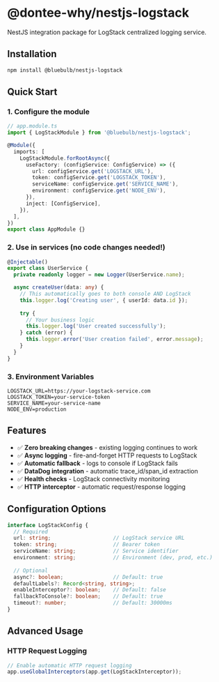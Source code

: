 # @dontee-why/nestjs-logstack

NestJS integration package for LogStack centralized logging service.

## Installation

```bash
npm install @bluebulb/nestjs-logstack
```

## Quick Start

### 1. Configure the module

```typescript
// app.module.ts
import { LogStackModule } from '@bluebulb/nestjs-logstack';

@Module({
  imports: [
    LogStackModule.forRootAsync({
      useFactory: (configService: ConfigService) => ({
        url: configService.get('LOGSTACK_URL'),
        token: configService.get('LOGSTACK_TOKEN'),
        serviceName: configService.get('SERVICE_NAME'),
        environment: configService.get('NODE_ENV'),
      }),
      inject: [ConfigService],
    }),
  ],
})
export class AppModule {}
```

### 2. Use in services (no code changes needed!)

```typescript
@Injectable()
export class UserService {
  private readonly logger = new Logger(UserService.name);

  async createUser(data: any) {
    // This automatically goes to both console AND LogStack
    this.logger.log('Creating user', { userId: data.id });
    
    try {
      // Your business logic
      this.logger.log('User created successfully');
    } catch (error) {
      this.logger.error('User creation failed', error.message);
    }
  }
}
```

### 3. Environment Variables

```env
LOGSTACK_URL=https://your-logstack-service.com
LOGSTACK_TOKEN=your-service-token
SERVICE_NAME=your-service-name
NODE_ENV=production
```

## Features

- ✅ **Zero breaking changes** - existing logging continues to work
- ✅ **Async logging** - fire-and-forget HTTP requests to LogStack
- ✅ **Automatic fallback** - logs to console if LogStack fails
- ✅ **DataDog integration** - automatic trace_id/span_id extraction
- ✅ **Health checks** - LogStack connectivity monitoring
- ✅ **HTTP interceptor** - automatic request/response logging

## Configuration Options

```typescript
interface LogStackConfig {
  // Required
  url: string;                    // LogStack service URL
  token: string;                  // Bearer token
  serviceName: string;            // Service identifier
  environment: string;            // Environment (dev, prod, etc.)
  
  // Optional
  async?: boolean;                // Default: true
  defaultLabels?: Record<string, string>;
  enableInterceptor?: boolean;    // Default: false
  fallbackToConsole?: boolean;    // Default: true
  timeout?: number;               // Default: 30000ms
}
```

## Advanced Usage

### HTTP Request Logging

```typescript
// Enable automatic HTTP request logging
app.useGlobalInterceptors(app.get(LogStackInterceptor));
```

<!-- ### Health Checks -->

<!-- ```typescript
// Add LogStack to health checks
@Controller('health')
export class HealthController {
  constructor(
    private health: HealthCheckService,
    private logStackHealth: LogStackHealthIndicator,
  ) {}

  @Get()
  @HealthCheck()
  check() {
    return this.health.check([
      () => this.logStackHealth.isHealthy('logstack'),
    ]);
  }
}
``` -->
